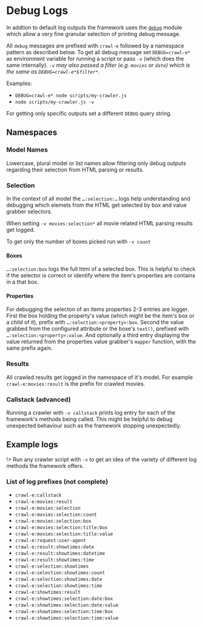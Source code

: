 # Debug Logs

In addtion to default log outputs the framework uses the [`debug`](https://github.com/visionmedia/debug) module which allow a very fine granular selection of printing debug message. 

All `debug` messages are prefixed with `crawl-e` followed by a namespace pattern as described below. To get all debug message set `DEBUG=crawl-e*` as environment variable for running a script or pass `-v` (which does the same internally). _`-v` may also passed a filter (e.g. `movies` or `date`) which is the same as  `DEBUG=crawl-e*$filter*`._

  Examples: 
  - `DEBUG=crawl-e* node scripts/my-crawler.js`
  - `node scripts/my-crawler.js -v`

For getting only specific outputs set a different `DEBUG` query string. 

## Namespaces 


### Model Names

Lowercase, plural model or list names allow filtering only debug outputs regarding their selection from HTML parsing or results. 

### Selection

In the context of all model the `…:selection:…` logs help understanding and debugging which elemets from the HTML get selected by box and value grabber selectors. 

When setting `-v movies:selection*` all movie related HTML parsing results get logged. 

To get only the number of boxes picked run with `-v count`


#### Boxes

`…:selection:box` logs the full html of a selected box. This is helpful to check if the selector is correct or identify where the item's properties are contains in a that box. 

#### Properties

For debugging the selecton of an items properties 2-3 entries are logger. First the box holding the property's value (which might be the item's box or a child of it), prefix with `…:selection:<property>:box`. Second the value grabbed from the configured attribute or the boxe's `text()`, prefixed with `…:selection:<property>:value`. And optionally a third entry displaying the value returned from the properties value grabber's `mapper` function, with the same prefix again. 


### Results

All crawled results get logged in the namespace of it's model. For example `crawl-e:movies:result` is the prefix for crawled movies. 

### Callstack (<span class="ps-icon ps-icon-wand" style="font-size: 0.8em;"></span>advanced)

Running a crawler with `-v callstack` prints log entry for each of the framework's methods being called. This might be helpful to debug unexpected behaviour such as the framework stopping unexpectedly.


## Example logs

!> Run any crawler script with `-v` to get an idea of the variety of different log methods the framework offers. 

### List of log prefixes (not complete) 

- `crawl-e:callstack`
- `crawl-e:movies:result`
- `crawl-e:movies:selection`
- `crawl-e:movies:selection:count`
- `crawl-e:movies:selection:box`
- `crawl-e:movies:selection:title:box`
- `crawl-e:movies:selection:title:value`
- `crawl-e:request:user-agent`
- `crawl-e:result:showtimes:date`
- `crawl-e:result:showtimes:datetime`
- `crawl-e:result:showtimes:time`
- `crawl-e:selection:showtimes`
- `crawl-e:selection:showtimes:count`
- `crawl-e:selection:showtimes:date`
- `crawl-e:selection:showtimes:time`
- `crawl-e:showtimes:result`
- `crawl-e:showtimes:selection:date:box`
- `crawl-e:showtimes:selection:date:value`
- `crawl-e:showtimes:selection:time:box`
- `crawl-e:showtimes:selection:time:value`